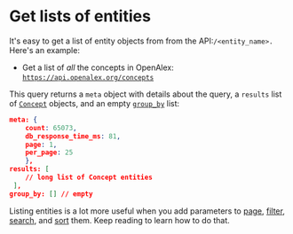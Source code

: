 # Get lists of entities

It's easy to get a list of entity objects from from the API:`/<entity_name>.` Here's an example:

* Get a list of _all_ the concepts in OpenAlex:\
  [`https://api.openalex.org/concepts`](https://api.openalex.org/concepts)

This query returns a `meta` object with details about the query, a `results` list of [`Concept`](../../api-entities/concepts/concept-object.md) objects, and an empty [`group_by`](../get-groups-of-entities.md) list:

```json
meta: {
    count: 65073,
    db_response_time_ms: 81,
    page: 1,
    per_page: 25
    },
results: [
    // long list of Concept entities
 ],
group_by: [] // empty
```

Listing entities is a lot more useful when you add parameters to [page](paging.md), [filter](filter-entity-lists.md), [search](search-entities.md), and [sort](sort-entity-lists.md) them. Keep reading to learn how to do that.
